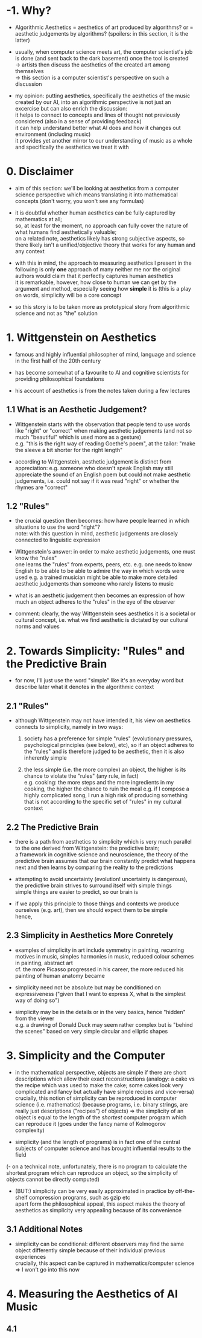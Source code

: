 # -1. Why?

- Algorithmic Aesthetics = aesthetics of art produced by algorithms? or = aesthetic judgements by algorithms? (spoilers: in this section, it is the latter)

- usually, when computer science meets art, the computer scientist's job is done (and sent back to the dark basement) once the tool is created <br>
  -> artists then discuss the aesthetics of the created art among themselves <br>
  -> this section is a computer scientist's perspective on such a discussion 
  
- my opinion: putting aesthetics, specifically the aesthetics of the music created by our AI, into an algorithmic perspective is not just an excercise 
  but can also enrich the discussion: <br>
  it helps to connect to concepts and lines of thought not previously considered (also in a sense of providing feedback) <br>
  it can help understand better what AI does and how it changes out environment (including music) <br>
  it provides yet another mirror to our understanding of music as a whole and specifically the aesthetics we treat it with
  


# 0. Disclaimer

 - aim of this section: we'll be looking at aesthetics from a computer science perspective which means translating it into mathematical concepts (don't worry, you won't see any formulas)
   
 - it is doubtful whether human aesthetics can be fully captured by mathematics at all; <br>
   so, at least for the moment, no approach can fully cover the nature of what humans find aesthetically valuable; <br>
   on a related note, aesthetics likely has strong subjective aspects, so there likely isn't a unified/objective theory that works for any human and any context
   
 - with this in mind, the approach to measuring aesthetics I present in the following is only **one** approach of many neither me nor the original authors 
   would claim that it perfectly captures human aesthetics <br>
   it is remarkable, however, how close to human we can get by the argument and method, especially seeing how **simple** it is 
   (this is a play on words, simplicity will be a core concept
   
 - so this story is to be taken more as prototypical story from algorithmic science and not as "the" solution
   
# 1. Wittgenstein on Aesthetics

  - famous and highly influential philosopher of mind, language and science in the first half of the 20th century
  
  - has become somewhat of a favourite to AI and cognitive scientists for providing philosophical foundations 
  
  - his account of aesthetics is from the notes taken during a few lectures

## 1.1 What is an Aesthetic Judgement?

  - Wittgenstein starts with the observation that people tend to use words like "right" or "correct" when making aesthetic judgements
    (and not so much "beautiful" which is used more as a gesture) <br>
    e.g. "this is the right way of reading Goethe's poem", at the tailor: "make the sleeve a bit shorter for the right length"
    
  - according to Wittgenstein, aesthetic judgement is distinct from appreciation: 
    e.g. someone who doesn't speak English may still appreciate the sound of an English poem but could not make aesthetic judgements, 
         i.e. could not say if it was read "right" or whether the rhymes are "correct"
    

## 1.2 "Rules"

  - the crucial question then becomes: how have people learned in which situations to use the word "right"? <br>
    note: with this question in mind, aesthetic judgements are closely connected to linguistic expression

  - Wittgenstein's answer: in order to make aesthetic judgements, one must know the "rules" <br>
    one learns the "rules" from experts, peers, etc. 
    e.g. one needs to know English to be able to be able to admire the way in which words were used
    e.g. a trained musician might be able to make more detailed aesthetic judgements than someone who rarely listens to music <br>
    
  - what is an aesthetic judgement then becomes an expression of how much an object adheres to the "rules" in the eye of the observer 
   
  - comment: clearly, the way Wittgenstein sees aesthetics it is a societal or cultural concept, 
    i.e. what we find aesthetic is dictated by our cultural norms and values


# 2. Towards Simplicity: "Rules" and the Predictive Brain
 
  - for now, I'll just use the word "simple" like it's an everyday word but describe later what it denotes in the algorithmic context

## 2.1 "Rules"

  - although Wittgenstein may not have intended it, his view on aesthetics connects to simplicity, namely in two ways:
    1. society has a preference for simple "rules" (evolutionary pressures, psychological principles (see below), etc), so if an object adheres to the "rules" and is therefore judged to be aesthetic, then it is also inherently simple
    
    2. the less simple (i.e. the more complex) an object, the higher is its chance to violate the "rules" (any rule, in fact) <br>
       e.g. cooking: the more steps and the more ingredients in my cooking, the higher the chance to ruin the meal
       e.g. if I compose a highly complicated song, I run a high risk of producing something that is not according to the specific set of "rules" in my cultural context
 

## 2.2 The Predictive Brain

  - there is a path from aesthetics to simplicity which is very much parallel to the one derived from Wittgenstein: the predictive brain; <br>
    a framework in cognitive science and neuroscience, the theory of the predictive brain assumes that our brain constantly predict what happens next 
    and then learns by comparing the reality to the predictions 

  - attempting to avoid uncertainty (evolution! uncertainty is dangerous), the predictive brain strives to surround itself with simple things <br>
    simple things are easier to predict, so our brain is 
  
  - if we apply this principle to those things and contexts we produce ourselves (e.g. art), then we should expect them to be simple <br>
    hence,
  
  
## 2.3 Simplicity in Aesthetics More Conretely

 - examples of simplicity in art include symmetry in painting, recurring motives in music, simples harmonies in music, reduced colour schemes in painting, abstract art <br>
   cf. the more Picasso progressed in his career, the more reduced his painting of human anatomy became

 - simplicity need not be absolute but may be conditioned on expressiveness ("given that I want to express X, what is the simplest way of doing so")
 
 - simplicity may be in the details or in the very basics, hence "hidden" from the viewer <br>
   e.g. a drawing of Donald Duck may seem rather complex but is "behind the scenes" based on very simple circular and elliptic shapes


# 3. Simplicity and the Computer

- in the mathematical perspective, objects are simple if there are short descriptions which allow their exact reconstructions (analogy: a cake vs the recipe which was used to make the cake; some cakes look very complicated and fancy but actually have simple recipes and vice-versa) <br>
  crucially, this notion of simplicity can be reproduced in computer science (i.e. mathematics) (because programs, i.e. binary strings, are really just descriptions ("recipes") of objects) => the simplicity of an object is equal to the length of the _shortest_ computer program which can reproduce it (goes under the fancy name of Kolmogorov complexity)
  
- simplicity (and the length of programs) is in fact one of the central subjects of computer science and has brought influential results to the field
  
(- on a technical note, unfortunately, there is no program to calculate the shortest program which can reproduce an object, so the simplicity of objects cannot be directly computed)

- (BUT:) simplicity can be very easily approximated in practice by off-the-shelf compression programs, such as gzip etc <br>
  apart form the philosophical appeal, this aspect makes the theory of aesthetics as simplicity very appealing because of its convenience


## 3.1 Additional Notes
- simplicity can be conditional: different observers may find the same object differently simple because of their individual previous experiences <br>
  crucially, this aspect can be captured in mathematics/computer science => I won't go into this now



# 4. Measuring the Aesthetics of AI Music

## 4.1
